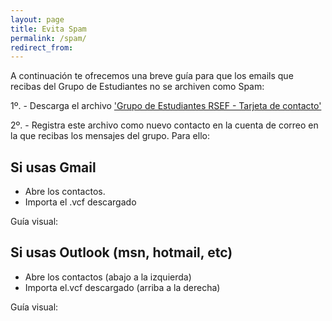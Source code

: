 ```yaml
---
layout: page
title: Evita Spam
permalink: /spam/
redirect_from:
---
```


A continuación te ofrecemos una breve guía para que los emails que recibas del Grupo de Estudiantes no se archiven como Spam:

1º. - Descarga el archivo <a href="https://drive.google.com/file/d/1AkwQuH_WxJS8nO2eznOvjT4VfMEjEnhm/view?usp=sharing">'Grupo de Estudiantes RSEF - Tarjeta de contacto'</a>

2º. - Registra este archivo como nuevo contacto en la cuenta de correo en la que recibas los mensajes del grupo. Para ello:

## Si usas Gmail

  - Abre los contactos.
  - Importa el .vcf descargado
  
  Guía visual:
  
<!-- <div class="carousel">
  {% for image in site.static_files %}{% if image.path contains page.gallery1 %}
  <a class="carousel-item" href="#{{ site.baseurl }}{{ image.path }}!"><img src="{{ site.baseurl }}{{ image.path }}"></a>
  {% endfor %}
</div> -->

## Si usas Outlook (msn, hotmail, etc)

  - Abre los contactos (abajo a la izquierda)
  - Importa el.vcf descargado (arriba a la derecha)
  
  Guía visual:
  
<!-- <div class="carousel">
  {% for image in site.static_files %}{% if image.path contains page.gallery2 %}
  <a class="carousel-item" href="#{{ site.baseurl }}{{ image.path }}!"><img src="{{ site.baseurl }}{{ image.path }}"></a>
  {% endfor %}
</div> -->

